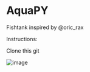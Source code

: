 # AquaPY
Fishtank inspired by @oric_rax

Instructions:

Clone this git

![image](https://github.com/user-attachments/assets/554b2b63-3725-4042-8ebc-062416cb40ef)
